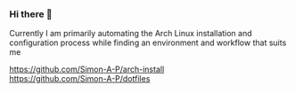 ### Hi there 👋
Currently I am primarily automating the Arch Linux installation and configuration process while finding an environment and workflow that suits me

https://github.com/Simon-A-P/arch-install  
https://github.com/Simon-A-P/dotfiles  
